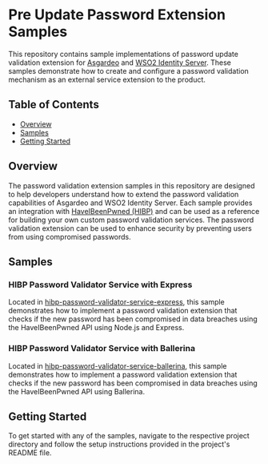 # Pre Update Password Extension Samples

This repository contains sample implementations of password update validation extension for [Asgardeo](https://console.asgardeo.io/) and [WSO2 Identity Server](https://wso2.com/identity-server/). These samples demonstrate how to create and configure a password validation mechanism as an external service extension to the product.

## Table of Contents
- [Overview](#overview)
- [Samples](#samples)
- [Getting Started](#getting-started)

## Overview
The password validation extension samples in this repository are designed to help developers understand how to extend the password validation capabilities of Asgardeo and WSO2 Identity Server. Each sample provides an integration with [HaveIBeenPwned (HIBP)](https://haveibeenpwned.com/) and can be used as a reference for building your own custom password validation services. The password validation extension can be used to enhance security by preventing users from using compromised passwords.

## Samples
### HIBP Password Validator Service with Express
Located in [hibp-password-validator-service-express](hibp-password-validator-service-express/README.md), this sample demonstrates how to implement a password validation extension that checks if the new password has been compromised in data breaches using the HaveIBeenPwned API using Node.js and Express.

### HIBP Password Validator Service with Ballerina
Located in [hibp-password-validator-service-ballerina](hibp-password-validator-service-ballerina/README.md), this sample demonstrates how to implement a password validation extension that checks if the new password has been compromised in data breaches using the HaveIBeenPwned API using Ballerina.

## Getting Started
To get started with any of the samples, navigate to the respective project directory and follow the setup instructions provided in the project's README file.
